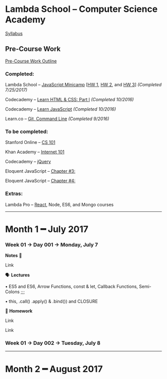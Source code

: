# Lambda School – Computer Science Academy
[Syllabus](https://github.com/LambdaSchool/LambdaCSA-Syllabus)
## Pre-Course Work
[Pre-Course Work Outline](https://docs.google.com/document/d/1YKYxzNt6QZxnPw8xOT-Qyf1BY0cHb-Us1ydzZTphxRI/edit)
### Completed:
Lambda School – [JavaScript Minicamp](https://lambdaschool.com/mini-bootcamp/javascript) [[HW 1](https://github.com/lefrenk/js-minicamp-homework-1), [HW 2](https://github.com/lefrenk/js-minicamp-homework-2), and [HW 3](https://github.com/lefrenk/js-minicamp-homework-3)] *(Completed 7/25/2017)*

Codecademy – [Learn HTML & CSS: Part I](https://www.codecademy.com/frenk#completed) *(Completed 10/2016)*

Codecademy – [Learn JavaScript](https://www.codecademy.com/frenk#completed) *(Completed 10/2016)*

Learn.co – [Git, Command Line](https://learn.co/lefrenk) *(Completed 9/2016)*

### To be completed:
Stanford Online – [CS 101](http://online.stanford.edu/course/computer-science-101-self-paced)

Khan Academy – [Internet 101](https://www.khanacademy.org/computing/computer-science/internet-intro)

Codecademy – [jQuery](https://www.codecademy.com/learn/jquery)

Eloquent JavaScript – [Chapter #3:](http://eloquentjavascript.net/03_functions.html)

Eloquent JavaScript – [Chapter #4:](http://eloquentjavascript.net/04_data.html)

### Extras:
Lambda Pro – [React](https://lambdaschool.com/pro/react), Node, ES6, and Mongo courses
***
# Month 1 ━ July 2017
### Week 01 → Day 001 → Monday, July 7
**Notes** 📝 

  Link

🗣 **Lectures**

  • ES5 and ES6, Arrow Functions, const & let, Callback Functions, Semi-Colons ;;;
  
  • this, .call() .apply() & .bind()) and CLOSURE

🤔  **Homework**

  Link
  
  Link

### Week 01 → Day 002 → Tuesday, July 8
***
# Month 2 ━ August 2017
